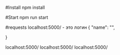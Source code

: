 #Install
npm install

#Start
npm run start 

#requests
localhost:5000/ - это логин
{
    "name": "",
    
}

localhost:5000/
localhost:5000/
localhost:5000/